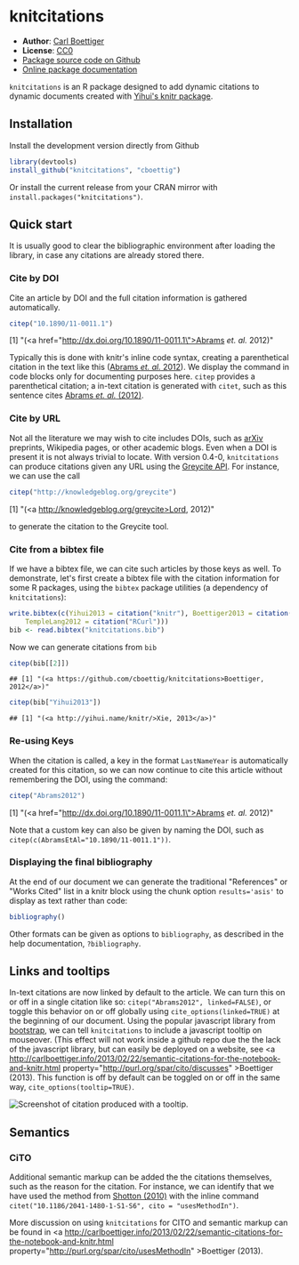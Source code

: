 knitcitations
=============

- **Author**: [Carl Boettiger](http://www.carlboettiger.info/)
- **License**: [CC0](http://creativecommons.org/publicdomain/zero/1.0/)
- [Package source code on Github](https://github.com/cboettig/knitcitations)
- [Online package documentation](http://cboettig.github.com/knitcitations/index.html)


`knitcitations` is an R package designed to add dynamic citations to dynamic documents created with [Yihui's knitr package](https://github.com/yihui/knitr).



Installation 
------------

Install the development version directly from Github 

```r
library(devtools)
install_github("knitcitations", "cboettig")
```

Or install the current release from your CRAN mirror with `install.packages("knitcitations")`.  


Quick start
-----------

It is usually good to clear the bibliographic environment after loading the library, in case any citations are already stored there.  





### Cite by DOI

Cite an article by DOI and the full citation information is gathered automatically.  


```r
citep("10.1890/11-0011.1")
```

[1] "(<a href=\"http://dx.doi.org/10.1890/11-0011.1\">Abrams _et. al._ 2012</a>)"


Typically this is done with knitr's inline code syntax, creating a parenthetical citation in the text like this (<a href="http://dx.doi.org/10.1890/11-0011.1">Abrams _et. al._ 2012</a>).  We display the command in code blocks only for documenting purposes here.  `citep` provides a parenthetical citation; a in-text citation is generated with `citet`, such as this sentence cites <a href="http://dx.doi.org/10.1890/11-0011.1">Abrams _et. al._ (2012)</a>.  


### Cite by URL

Not all the literature we may wish to cite includes DOIs, such as [arXiv](http://arxiv.org) preprints, Wikipedia pages, or other academic blogs.  Even when a DOI is present it is not always trivial to locate.  With version 0.4-0, `knitcitations` can produce citations given any URL using the [Greycite API](http://greycite.knowledgeblog.org). For instance, we can use the call 


```r
citep("http://knowledgeblog.org/greycite")
```

[1] "(<a http://knowledgeblog.org/greycite>Lord, 2012</a>)"


to generate the citation to the Greycite tool.  

### Cite from a bibtex file 

If we have a bibtex file, we can cite such articles by those keys as well.  To demonstrate, let's first create a bibtex file with the citation information for some R packages, using the `bibtex` package utilities (a dependency of `knitcitations`):


```r
write.bibtex(c(Yihui2013 = citation("knitr"), Boettiger2013 = citation("knitcitations"), 
    TempleLang2012 = citation("RCurl")))
bib <- read.bibtex("knitcitations.bib")
```


Now we can generate citations from `bib`


```r
citep(bib[[2]])
```

```
## [1] "(<a https://github.com/cboettig/knitcitations>Boettiger, 2012</a>)"
```

```r
citep(bib["Yihui2013"])
```

```
## [1] "(<a http://yihui.name/knitr/>Xie, 2013</a>)"
```



### Re-using Keys

When the citation is called, a key in the format `LastNameYear` is automatically created for this citation, so we can now continue to cite this article without remembering the DOI, using the command:


```r
citep("Abrams2012")
```

[1] "(<a href=\"http://dx.doi.org/10.1890/11-0011.1\">Abrams _et. al._ 2012</a>)"


Note that a custom key can also be given by naming the DOI, such as `citep(c(AbramsEtAl="10.1890/11-0011.1"))`.

### Displaying the final bibliography

At the end of our document we can generate the traditional "References" or "Works Cited" list in a knitr block using the chunk option `results='asis'` to display as text rather than code:  


```r
bibliography()
```


Other formats can be given as options to `bibliography`, as described in the help documentation, `?bibliography`.   


## Links and tooltips

In-text citations are now linked by default to the article.  We can turn this on or off in a single citation like so: `citep("Abrams2012", linked=FALSE)`, or toggle this behavior on or off globally using `cite_options(linked=TRUE)` at the beginning of our document.  Using the popular javascript library from [bootstrap](http://twitter.github.com/bootstrap), we can tell `knitcitations` to include a javascript tooltip on mouseover.  (This effect will not work inside a github repo due the the lack of the javascript library, but can easily be deployed on a website, see <a http://carlboettiger.info/2013/02/22/semantic-citations-for-the-notebook-and-knitr.html property="http://purl.org/spar/cito/discusses" >Boettiger (2013)</a>. This function is off by default can be toggled on or off in the same way, `cite_options(tooltip=TRUE)`.  

![Screenshot of citation produced with a tooltip.](http://farm9.staticflickr.com/8233/8499745634_04a13fe93e_o.png)

## Semantics 

### CiTO  

Additional semantic markup can be added the the citations themselves, such as the reason for the citation.  For instance, we can identify that we have used the method from <a href="http://dx.doi.org/10.1186/2041-1480-1-S1-S6" property="http://purl.org/spar/cito/usesMethodIn" >Shotton (2010)</a> with the inline command `citet("10.1186/2041-1480-1-S1-S6", cito = "usesMethodIn")`.  

More discussion on using `knitcitations` for CITO and semantic markup can be found in <a http://carlboettiger.info/2013/02/22/semantic-citations-for-the-notebook-and-knitr.html property="http://purl.org/spar/cito/usesMethodIn" >Boettiger (2013)</a>.  



